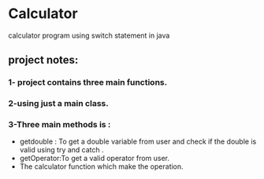 # Calculator
calculator program using switch statement in java

## project notes:
### 1- project contains three main functions.
### 2-using just a main class.
### 3-Three main methods is :
- getdouble : To get a double variable from user and check if the double is valid using try and catch .
- getOperator:To get a valid operator from user.
- The calculator function which make the operation.
